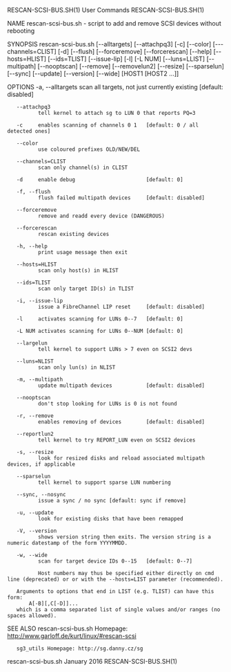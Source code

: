 RESCAN-SCSI-BUS.SH(1)                                                                           User Commands                                                                           RESCAN-SCSI-BUS.SH(1)



NAME
       rescan-scsi-bus.sh - script to add and remove SCSI devices without rebooting

SYNOPSIS
       rescan-scsi-bus.sh  [--alltargets]  [--attachpq3] [-c] [--color] [---channels=CLIST] [-d] [--flush] [--forceremove] [--forcerescan] [--help] [--hosts=HLIST] [--ids=TLIST] [--issue-lip] [-l] [-L NUM]
       [--luns=LLIST] [--multipath] [--nooptscan] [--remove] [--removelun2] [--resize] [--sparselun] [--sync] [--update] [--version] [--wide] [HOST1 [HOST2 ...]]

OPTIONS
       -a, --alltargets
              scan all targets, not just currently existing [default: disabled]

       --attachpq3
              tell kernel to attach sg to LUN 0 that reports PQ=3

       -c     enables scanning of channels 0 1   [default: 0 / all detected ones]

       --color
              use coloured prefixes OLD/NEW/DEL

       --channels=CLIST
              scan only channel(s) in CLIST

       -d     enable debug                       [default: 0]

       -f, --flush
              flush failed multipath devices     [default: disabled]

       --forceremove
              remove and readd every device (DANGEROUS)

       --forcerescan
              rescan existing devices

       -h, --help
              print usage message then exit

       --hosts=HLIST
              scan only host(s) in HLIST

       --ids=TLIST
              scan only target ID(s) in TLIST

       -i, --issue-lip
              issue a FibreChannel LIP reset     [default: disabled]

       -l     activates scanning for LUNs 0--7   [default: 0]

       -L NUM activates scanning for LUNs 0--NUM [default: 0]

       --largelun
              tell kernel to support LUNs > 7 even on SCSI2 devs

       --luns=NLIST
              scan only lun(s) in NLIST

       -m, --multipath
              update multipath devices           [default: disabled]

       --nooptscan
              don't stop looking for LUNs is 0 is not found

       -r, --remove
              enables removing of devices        [default: disabled]

       --reportlun2
              tell kernel to try REPORT_LUN even on SCSI2 devices

       -s, --resize
              look for resized disks and reload associated multipath devices, if applicable

       --sparselun
              tell kernel to support sparse LUN numbering

       --sync, --nosync
              issue a sync / no sync [default: sync if remove]

       -u, --update
              look for existing disks that have been remapped

       -V, --version
              shows version string then exits. The version string is a numeric datestamp of the form YYYYMMDD.

       -w, --wide
              scan for target device IDs 0--15   [default: 0--7]

              Host numbers may thus be specified either directly on cmd line (deprecated) or or with the --hosts=LIST parameter (recommended).

       Arguments to options that end in LIST (e.g. TLIST) can have this form:
           A[-B][,C[-D]]...
       which is a comma separated list of single values and/or ranges (no spaces allowed).

SEE ALSO
       rescan-scsi-bus.sh Homepage: http://www.garloff.de/kurt/linux/#rescan-scsi

       sg3_utils Homepage: http://sg.danny.cz/sg



rescan-scsi-bus.sh                                                                               January 2016                                                                           RESCAN-SCSI-BUS.SH(1)

